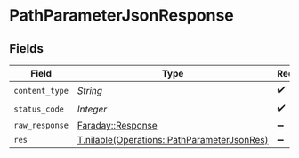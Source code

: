 # PathParameterJsonResponse


## Fields

| Field                                                                                          | Type                                                                                           | Required                                                                                       | Description                                                                                    |
| ---------------------------------------------------------------------------------------------- | ---------------------------------------------------------------------------------------------- | ---------------------------------------------------------------------------------------------- | ---------------------------------------------------------------------------------------------- |
| `content_type`                                                                                 | *String*                                                                                       | :heavy_check_mark:                                                                             | N/A                                                                                            |
| `status_code`                                                                                  | *Integer*                                                                                      | :heavy_check_mark:                                                                             | N/A                                                                                            |
| `raw_response`                                                                                 | [Faraday::Response](https://www.rubydoc.info/gems/faraday/Faraday/Response)                    | :heavy_minus_sign:                                                                             | N/A                                                                                            |
| `res`                                                                                          | [T.nilable(Operations::PathParameterJsonRes)](../../models/operations/pathparameterjsonres.md) | :heavy_minus_sign:                                                                             | OK                                                                                             |